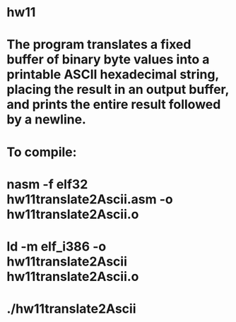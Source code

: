 # hw11
# The program translates a fixed buffer of binary byte values into a printable ASCII hexadecimal string, placing the result in an output buffer, and prints the entire result followed by a newline.

# To compile:
# nasm -f elf32 hw11translate2Ascii.asm -o hw11translate2Ascii.o
# ld -m elf_i386 -o hw11translate2Ascii hw11translate2Ascii.o
# ./hw11translate2Ascii
